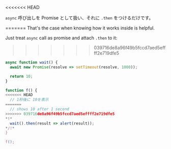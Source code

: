 
<<<<<<< HEAD

`async` 呼び出しを Promise として扱い、それに `.then` をつけるだけです。

=======
That's the case when knowing how it works inside is helpful.

Just treat `async` call as promise and attach `.then` to it:
>>>>>>> 039716de8a96f49b5fccd7aed5effff2e719dfe5
```js run
async function wait() {
  await new Promise(resolve => setTimeout(resolve, 1000));

  return 10;
}

function f() {
<<<<<<< HEAD
  // 1秒後に 10を表示
=======
  // shows 10 after 1 second
>>>>>>> 039716de8a96f49b5fccd7aed5effff2e719dfe5
*!*
  wait().then(result => alert(result));
*/!*
}

f();
```

